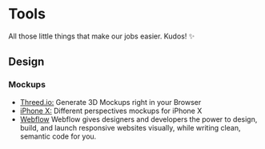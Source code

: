 # Tools

All those little things that make our jobs easier. Kudos! :sparkles:

## Design

### Mockups 

* [Threed.io:](http://www.threed.io/) Generate 3D Mockups right in your Browser
* [iPhone X:](https://www.dropbox.com/sh/ptv85x0m3g9q7h1/AADlPKR8ny3LGCPSZpbBR0Tha?dl=0) Different perspectives mockups for iPhone X 
* [Webflow](https://webflow.com/) Webflow gives designers and developers the power to design, build, and launch responsive websites visually, while writing clean, semantic code for you.
